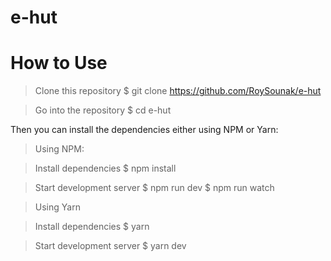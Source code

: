 # e-hut

# How to Use

  > Clone this repository
    $ git clone https://github.com/RoySounak/e-hut

  > Go into the repository
    $ cd e-hut

Then you can install the dependencies either using NPM or Yarn:

  > Using NPM:

  > Install dependencies
    $ npm install

  > Start development server
    $ npm run dev
    $ npm run watch

  > Using Yarn

  > Install dependencies
    $ yarn

  > Start development server
    $ yarn dev
